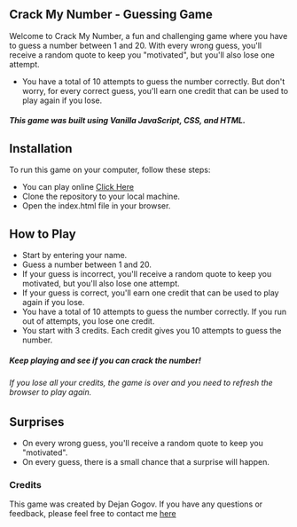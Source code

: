 ## Crack My Number - Guessing Game
Welcome to Crack My Number, a fun and challenging game where you have to guess a number between 1 and 20. With every wrong guess, you'll receive a random quote to keep you "motivated", but you'll also lose one attempt.
- You have a total of 10 attempts to guess the number correctly. But don't worry, for every correct guess, you'll earn one credit that can be used to play again if you lose.

##### This game was built using Vanilla JavaScript, CSS, and HTML.

## Installation
To run this game on your computer, follow these steps:
- You can play online [Click Here](https://denigogov.github.io/crack-my-number/)
- Clone the repository to your local machine.
- Open the index.html file in your browser.


## How to Play
- Start by entering your name.
- Guess a number between 1 and 20.
- If your guess is incorrect, you'll receive a random quote to keep you motivated, but you'll also lose one attempt.
- If your guess is correct, you'll earn one credit that can be used to play again if you lose.
- You have a total of 10 attempts to guess the number correctly. If you run out of attempts, you lose one credit.
- You start with 3 credits. Each credit gives you 10 attempts to guess the number.

##### Keep playing and see if you can crack the number!
###### If you lose all your credits, the game is over and you need to refresh the browser to play again.

## Surprises
- On every wrong guess, you'll receive a random quote to keep you "motivated".
- On every guess, there is a small chance that a surprise will happen.

### Credits
This game was created by Dejan Gogov. If you have any questions or feedback, please feel free to contact me [here](https://www.linkedin.com/in/dejan-gogov-571871270/)
